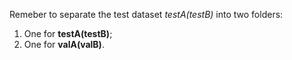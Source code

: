 Remeber to separate the test dataset _testA(testB)_ into two folders:      
1. One for **testA(testB)**;
2. One for **valA(valB)**.
